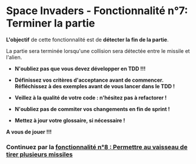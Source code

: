 # Space Invaders - Fonctionnalité n°7: Terminer la partie

**L'objectif** de cette fonctionnalité est de **détecter la fin de la partie**.

La partie sera terminée lorsqu'une collision sera détectée entre le missile et l'alien. 


* **N'oubliez pas que vous devez développer en TDD !!!**

* **Définissez vos critères d'acceptance avant de commencer.**  
**Réfléchissez à des exemples avant de vous lancer dans le TDD !**

* **Veillez à la qualité de votre code : n'hésitez pas à refactorer !**

* **N'oubliez pas de commiter vos changements en fin de sprint !**

* **Mettez à jour votre glossaire, si nécessaire !**

**A vous de jouer !!!**


### Continuez par la [fonctionnalité n°8 : Permettre au vaisseau de tirer plusieurs missiles](SpaceInvaders_S8_TirerPlusieursMissiles.md)